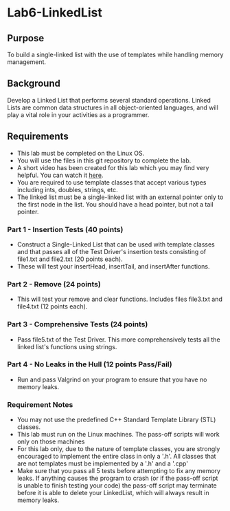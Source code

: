 # Lab6-LinkedList

## Purpose
To build a single-linked list with the use of templates while handling memory management.

## Background
Develop a Linked List that performs several standard operations. Linked Lists are common data structures in all object-oriented languages, and will play a vital role in your activities as a programmer.

## Requirements
* This lab must be completed on the Linux OS.
* You will use the files in this git repository to complete the lab.
* A short video has been created for this lab which you may find very helpful.  You can watch it 
[here](https://youtu.be/zRdZaBSqjEM).
* You are required to use template classes that accept various types including ints, doubles, strings, etc.
* The linked list must be a single-linked list with an external pointer only to the first node in the list. You should have a head pointer, but not a tail pointer.

### Part 1 - Insertion Tests (40 points)
* Construct a Single-Linked List that can be used with template classes and that passes all of the Test Driver's insertion tests consisting of file1.txt and file2.txt (20 points each).
* These will test your insertHead, insertTail, and insertAfter functions.

### Part 2 - Remove (24 points)
* This will test your remove and clear functions.  Includes files file3.txt and file4.txt (12 points each).

### Part 3 - Comprehensive Tests (24 points)
* Pass file5.txt of the Test Driver. This more comprehensively tests all the linked list's functions using strings.

### Part 4 - No Leaks in the Hull (12 points Pass/Fail)
* Run and pass Valgrind on your program to ensure that you have no memory leaks.

### Requirement Notes
* You may not use the predefined C++ Standard Template Library (STL) classes.
* This lab must run on the Linux machines. The pass-off scripts will work only on those machines
* For this lab only, due to the nature of template classes, you are strongly encouraged to implement the entire class in only a '.h'.  All classes that are not templates must be implemented by a '.h' and a '.cpp'
* Make sure that you pass all 5 tests before attempting to fix any memory leaks.  If anything causes the program to crash (or if the pass-off script is unable to finish testing your code) the pass-off script may terminate before it is able to delete your LinkedList, which will always result in memory leaks.
